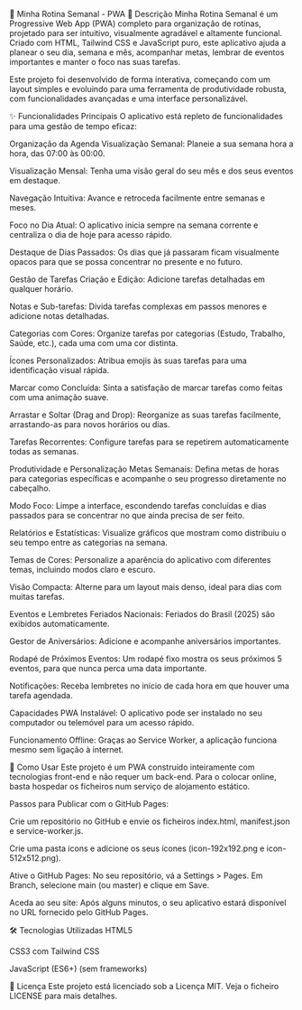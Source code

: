 📅 Minha Rotina Semanal - PWA
📝 Descrição
Minha Rotina Semanal é um Progressive Web App (PWA) completo para organização de rotinas, projetado para ser intuitivo, visualmente agradável e altamente funcional. Criado com HTML, Tailwind CSS e JavaScript puro, este aplicativo ajuda a planear o seu dia, semana e mês, acompanhar metas, lembrar de eventos importantes e manter o foco nas suas tarefas.

Este projeto foi desenvolvido de forma interativa, começando com um layout simples e evoluindo para uma ferramenta de produtividade robusta, com funcionalidades avançadas e uma interface personalizável.

✨ Funcionalidades Principais
O aplicativo está repleto de funcionalidades para uma gestão de tempo eficaz:

Organização da Agenda
Visualização Semanal: Planeie a sua semana hora a hora, das 07:00 às 00:00.

Visualização Mensal: Tenha uma visão geral do seu mês e dos seus eventos em destaque.

Navegação Intuitiva: Avance e retroceda facilmente entre semanas e meses.

Foco no Dia Atual: O aplicativo inicia sempre na semana corrente e centraliza o dia de hoje para acesso rápido.

Destaque de Dias Passados: Os dias que já passaram ficam visualmente opacos para que se possa concentrar no presente e no futuro.

Gestão de Tarefas
Criação e Edição: Adicione tarefas detalhadas em qualquer horário.

Notas e Sub-tarefas: Divida tarefas complexas em passos menores e adicione notas detalhadas.

Categorias com Cores: Organize tarefas por categorias (Estudo, Trabalho, Saúde, etc.), cada uma com uma cor distinta.

Ícones Personalizados: Atribua emojis às suas tarefas para uma identificação visual rápida.

Marcar como Concluída: Sinta a satisfação de marcar tarefas como feitas com uma animação suave.

Arrastar e Soltar (Drag and Drop): Reorganize as suas tarefas facilmente, arrastando-as para novos horários ou dias.

Tarefas Recorrentes: Configure tarefas para se repetirem automaticamente todas as semanas.

Produtividade e Personalização
Metas Semanais: Defina metas de horas para categorias específicas e acompanhe o seu progresso diretamente no cabeçalho.

Modo Foco: Limpe a interface, escondendo tarefas concluídas e dias passados para se concentrar no que ainda precisa de ser feito.

Relatórios e Estatísticas: Visualize gráficos que mostram como distribuiu o seu tempo entre as categorias na semana.

Temas de Cores: Personalize a aparência do aplicativo com diferentes temas, incluindo modos claro e escuro.

Visão Compacta: Alterne para um layout mais denso, ideal para dias com muitas tarefas.

Eventos e Lembretes
Feriados Nacionais: Feriados do Brasil (2025) são exibidos automaticamente.

Gestor de Aniversários: Adicione e acompanhe aniversários importantes.

Rodapé de Próximos Eventos: Um rodapé fixo mostra os seus próximos 5 eventos, para que nunca perca uma data importante.

Notificações: Receba lembretes no início de cada hora em que houver uma tarefa agendada.

Capacidades PWA
Instalável: O aplicativo pode ser instalado no seu computador ou telemóvel para um acesso rápido.

Funcionamento Offline: Graças ao Service Worker, a aplicação funciona mesmo sem ligação à internet.

🚀 Como Usar
Este projeto é um PWA construído inteiramente com tecnologias front-end e não requer um back-end. Para o colocar online, basta hospedar os ficheiros num serviço de alojamento estático.

Passos para Publicar com o GitHub Pages:

Crie um repositório no GitHub e envie os ficheiros index.html, manifest.json e service-worker.js.

Crie uma pasta icons e adicione os seus ícones (icon-192x192.png e icon-512x512.png).

Ative o GitHub Pages: No seu repositório, vá a Settings > Pages. Em Branch, selecione main (ou master) e clique em Save.

Aceda ao seu site: Após alguns minutos, o seu aplicativo estará disponível no URL fornecido pelo GitHub Pages.

🛠️ Tecnologias Utilizadas
HTML5

CSS3 com Tailwind CSS

JavaScript (ES6+) (sem frameworks)

📄 Licença
Este projeto está licenciado sob a Licença MIT. Veja o ficheiro LICENSE para mais detalhes.
